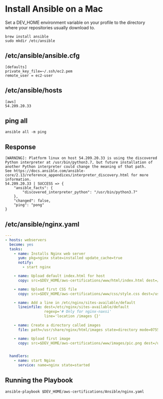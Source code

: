 # Install Ansible on a Mac

Set a DEV_HOME environment variable on your profile to the directory where your repositories usually download to.

```
brew install ansible
sudo mkdir /etc/ansible
```

## /etc/ansible/ansible.cfg

```
[defaults]
private_key_file=~/.ssh/ec2.pem
remote_user = ec2-user
```

## /etc/ansible/hosts

```
[aws]
54.209.20.33
```

## ping all

```
ansible all -m ping
```

## Response

```
[WARNING]: Platform linux on host 54.209.20.33 is using the discovered Python interpreter at /usr/bin/python3.7, but future installation of another Python interpreter could change the meaning of that path.
See https://docs.ansible.com/ansible-core/2.13/reference_appendices/interpreter_discovery.html for more information.
54.209.20.33 | SUCCESS => {
    "ansible_facts": {
        "discovered_interpreter_python": "/usr/bin/python3.7"
    },
    "changed": false,
    "ping": "pong"
}
```

## /etc/ansible/nginx.yaml

```yaml
---
- hosts: webservers
  become: yes
  tasks:
    - name: Installs Nginx web server
      yum: pkg=nginx state=installed update_cache=true
      notify:
        - start nginx

    - name: Upload default index.html for host
      copy: src=$DEV_HOME/aws-certifications/www/html/index.html dest=/usr/share/nginx/html/ mode=0644

    - name: Upload first CSS file
      copy: src=$DEV_HOME/aws-certifications/www/css/style.css dest=/usr/share/nginx/html/ mode=0644

    - name: Add a line in /etc/nginx/sites-available/default
      lineinfile: dest=/etc/nginx/sites-available/default
                  regexp='# Only for nginx-naxsi'
                  line='location /images {}'       
    
    - name: Create a directory called images
      file: path=/usr/share/nginx/html/images state=directory mode=0755

    - name: Upload first image
      copy: src=$DEV_HOME/aws-certifications/www/images/pic.png dest=/usr/share/nginx/html/images/ mode=0644


  handlers:
    - name: start Nginx
      service: name=nginx state=started
```
## Running the Playbook

```
ansible-playbook $DEV_HOME/aws-certifications/Ansible/nginx.yaml
```

